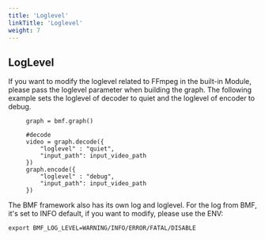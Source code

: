 ```yaml
---
title: 'Loglevel'
linkTitle: 'Loglevel'
weight: 7
---
```


## LogLevel 

If you want to modify the loglevel related to FFmpeg in the built-in Module, please pass the loglevel parameter when building the graph. The following example sets the loglevel of decoder to quiet and the loglevel of encoder to debug.
```
     graph = bmf.graph()

     #decode
     video = graph.decode({
         "loglevel" : "quiet",
         "input_path": input_video_path
     })
     graph.encode({
         "loglevel" : "debug",
         "input_path": input_video_path
     })
```

The BMF framework also has its own log and loglevel. For the log from BMF, it's set to INFO default, if you want to modify, please use the ENV:

```export BMF_LOG_LEVEL=WARNING/INFO/ERROR/FATAL/DISABLE```
